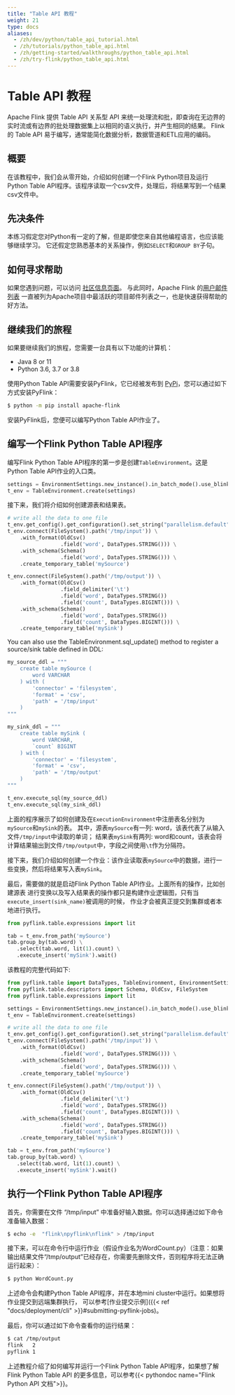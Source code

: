 ```yaml
---
title: "Table API 教程"
weight: 21
type: docs
aliases:
  - /zh/dev/python/table_api_tutorial.html
  - /zh/tutorials/python_table_api.html
  - /zh/getting-started/walkthroughs/python_table_api.html
  - /zh/try-flink/python_table_api.html
---
```

<!--
Licensed to the Apache Software Foundation (ASF) under one
or more contributor license agreements.  See the NOTICE file
distributed with this work for additional information
regarding copyright ownership.  The ASF licenses this file
to you under the Apache License, Version 2.0 (the
"License"); you may not use this file except in compliance
with the License.  You may obtain a copy of the License at

  http://www.apache.org/licenses/LICENSE-2.0

Unless required by applicable law or agreed to in writing,
software distributed under the License is distributed on an
"AS IS" BASIS, WITHOUT WARRANTIES OR CONDITIONS OF ANY
KIND, either express or implied.  See the License for the
specific language governing permissions and limitations
under the License.
-->

# Table API 教程

Apache Flink 提供 Table API 关系型 API 来统一处理流和批，即查询在无边界的实时流或有边界的批处理数据集上以相同的语义执行，并产生相同的结果。 Flink 的 Table API 易于编写，通常能简化数据分析，数据管道和ETL应用的编码。

## 概要

在该教程中，我们会从零开始，介绍如何创建一个Flink Python项目及运行Python Table API程序。该程序读取一个csv文件，处理后，将结果写到一个结果csv文件中。

## 先决条件

本练习假定您对Python有一定的了解，但是即使您来自其他编程语言，也应该能够继续学习。
它还假定您熟悉基本的关系操作，例如`SELECT`和`GROUP BY`子句。

## 如何寻求帮助

如果您遇到问题，可以访问 [社区信息页面](https://flink.apache.org/zh/community.html)。
与此同时，Apache Flink 的[用户邮件列表](https://flink.apache.org/zh/community.html#mailing-lists) 一直被列为Apache项目中最活跃的项目邮件列表之一，也是快速获得帮助的好方法。

## 继续我们的旅程

如果要继续我们的旅程，您需要一台具有以下功能的计算机：

* Java 8 or 11
* Python 3.6, 3.7 or 3.8

使用Python Table API需要安装PyFlink，它已经被发布到 [PyPi](https://pypi.org/project/apache-flink/)，您可以通过如下方式安装PyFlink：

```bash
$ python -m pip install apache-flink
```

安装PyFlink后，您便可以编写Python Table API作业了。

## 编写一个Flink Python Table API程序

编写Flink Python Table API程序的第一步是创建`TableEnvironment`。这是Python Table API作业的入口类。

```python
settings = EnvironmentSettings.new_instance().in_batch_mode().use_blink_planner().build()
t_env = TableEnvironment.create(settings)
```

接下来，我们将介绍如何创建源表和结果表。

```python
# write all the data to one file
t_env.get_config().get_configuration().set_string("parallelism.default", "1")
t_env.connect(FileSystem().path('/tmp/input')) \
    .with_format(OldCsv()
                 .field('word', DataTypes.STRING())) \
    .with_schema(Schema()
                 .field('word', DataTypes.STRING())) \
    .create_temporary_table('mySource')

t_env.connect(FileSystem().path('/tmp/output')) \
    .with_format(OldCsv()
                 .field_delimiter('\t')
                 .field('word', DataTypes.STRING())
                 .field('count', DataTypes.BIGINT())) \
    .with_schema(Schema()
                 .field('word', DataTypes.STRING())
                 .field('count', DataTypes.BIGINT())) \
    .create_temporary_table('mySink')
```

You can also use the TableEnvironment.sql_update() method to register a source/sink table defined in DDL:
```python
my_source_ddl = """
    create table mySource (
        word VARCHAR
    ) with (
        'connector' = 'filesystem',
        'format' = 'csv',
        'path' = '/tmp/input'
    )
"""

my_sink_ddl = """
    create table mySink (
        word VARCHAR,
        `count` BIGINT
    ) with (
        'connector' = 'filesystem',
        'format' = 'csv',
        'path' = '/tmp/output'
    )
"""

t_env.execute_sql(my_source_ddl)
t_env.execute_sql(my_sink_ddl)
```

上面的程序展示了如何创建及在`ExecutionEnvironment`中注册表名分别为`mySource`和`mySink`的表。
其中，源表`mySource`有一列: word，该表代表了从输入文件`/tmp/input`中读取的单词；
结果表`mySink`有两列: word和count，该表会将计算结果输出到文件`/tmp/output`中，字段之间使用`\t`作为分隔符。

接下来，我们介绍如何创建一个作业：该作业读取表`mySource`中的数据，进行一些变换，然后将结果写入表`mySink`。

最后，需要做的就是启动Flink Python Table API作业。上面所有的操作，比如创建源表
进行变换以及写入结果表的操作都只是构建作业逻辑图，只有当`execute_insert(sink_name)`被调用的时候，
作业才会被真正提交到集群或者本地进行执行。

```python
from pyflink.table.expressions import lit

tab = t_env.from_path('mySource')
tab.group_by(tab.word) \
   .select(tab.word, lit(1).count) \
   .execute_insert('mySink').wait()
```

该教程的完整代码如下:

```python
from pyflink.table import DataTypes, TableEnvironment, EnvironmentSettings
from pyflink.table.descriptors import Schema, OldCsv, FileSystem
from pyflink.table.expressions import lit

settings = EnvironmentSettings.new_instance().in_batch_mode().use_blink_planner().build()
t_env = TableEnvironment.create(settings)

# write all the data to one file
t_env.get_config().get_configuration().set_string("parallelism.default", "1")
t_env.connect(FileSystem().path('/tmp/input')) \
    .with_format(OldCsv()
                 .field('word', DataTypes.STRING())) \
    .with_schema(Schema()
                 .field('word', DataTypes.STRING())) \
    .create_temporary_table('mySource')

t_env.connect(FileSystem().path('/tmp/output')) \
    .with_format(OldCsv()
                 .field_delimiter('\t')
                 .field('word', DataTypes.STRING())
                 .field('count', DataTypes.BIGINT())) \
    .with_schema(Schema()
                 .field('word', DataTypes.STRING())
                 .field('count', DataTypes.BIGINT())) \
    .create_temporary_table('mySink')

tab = t_env.from_path('mySource')
tab.group_by(tab.word) \
   .select(tab.word, lit(1).count) \
   .execute_insert('mySink').wait()
```

## 执行一个Flink Python Table API程序

首先，你需要在文件 “/tmp/input” 中准备好输入数据。你可以选择通过如下命令准备输入数据：

```bash
$ echo -e  "flink\npyflink\nflink" > /tmp/input
```

接下来，可以在命令行中运行作业（假设作业名为WordCount.py）（注意：如果输出结果文件“/tmp/output”已经存在，你需要先删除文件，否则程序将无法正确运行起来）：

```bash
$ python WordCount.py
```

上述命令会构建Python Table API程序，并在本地mini cluster中运行。如果想将作业提交到远端集群执行，
可以参考[作业提交示例]({{< ref "docs/deployment/cli" >}}#submitting-pyflink-jobs)。

最后，你可以通过如下命令查看你的运行结果：

```bash
$ cat /tmp/output
flink	2
pyflink	1
```

上述教程介绍了如何编写并运行一个Flink Python Table API程序，如果想了解Flink Python Table API
的更多信息，可以参考{{< pythondoc name="Flink Python API 文档">}}。
